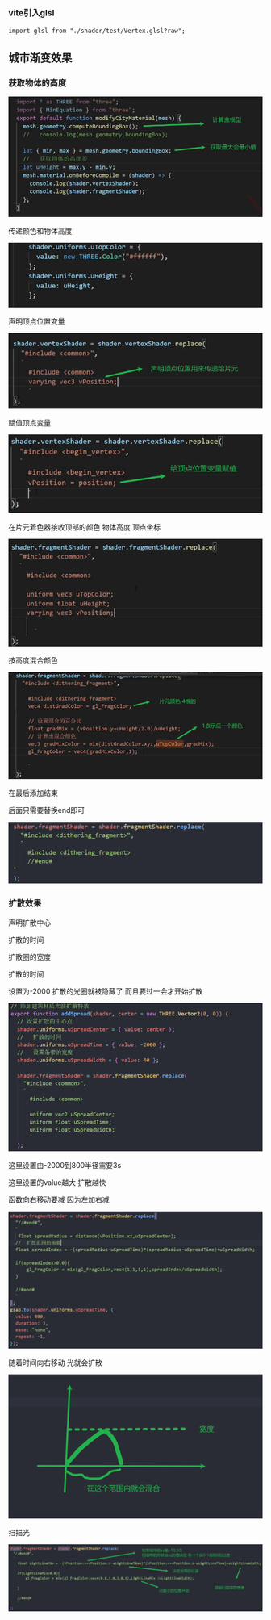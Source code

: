 ### vite引入glsl

```
import glsl from "./shader/test/Vertex.glsl?raw";
```

## 城市渐变效果

### 获取物体的高度

![image-20240416182209322](img/image-20240416182209322.png)

传递颜色和物体高度

![image-20240416183318281](img/image-20240416183318281.png)

声明顶点位置变量

![image-20240416182246238](img/image-20240416182246238.png)

赋值顶点变量

![image-20240416182306252](img/image-20240416182306252.png)

在片元着色器接收顶部的颜色 物体高度 顶点坐标

![image-20240416183544966](img/image-20240416183544966.png)

按高度混合颜色

![image-20240416184533144](img/image-20240416184533144.png)

在最后添加结束

后面只需要替换end即可

![image-20240416200454178](img/image-20240416200454178.png)

### 扩散效果

声明扩散中心

扩散的时间

扩散圈的宽度

扩散的时间

设置为-2000 扩散的光圈就被隐藏了 而且要过一会才开始扩散

![image-20240416202202279](img/image-20240416202202279.png)

这里设置由-2000到800半径需要3s

这里设置的value越大 扩散越快

函数向右移动要减 因为左加右减

![image-20240416211445125](img/image-20240416211445125.png)

随着时间向右移动 光就会扩散

![image-20240416234104501](img/image-20240416234104501.png)

扫描光

![image-20240419135631694](img/image-20240419135631694.png)